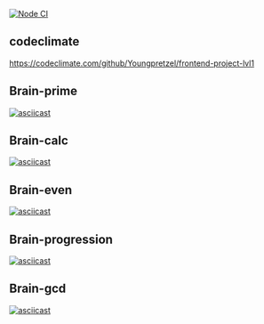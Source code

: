 [![Node CI](https://github.com/hexlet-boilerplates/nodejs-package/workflows/Node%20CI/badge.svg)](https://github.com/Youngpretzel/frontend-project-lvl1/actions)

## codeclimate

https://codeclimate.com/github/Youngpretzel/frontend-project-lvl1

## Brain-prime

[![asciicast](https://asciinema.org/a/9INVQMVpy2h1xnYxC5VGN7L8N.svg)](https://asciinema.org/a/9INVQMVpy2h1xnYxC5VGN7L8N)

## Brain-calc

[![asciicast](https://asciinema.org/a/oHIKvl5uzbumyepk8yKnJFlPS.svg)](https://asciinema.org/a/oHIKvl5uzbumyepk8yKnJFlPS)

## Brain-even

[![asciicast](https://asciinema.org/a/QB77Bx0ecNTShsX1VB7TyxxHl.svg)](https://asciinema.org/a/QB77Bx0ecNTShsX1VB7TyxxHl)

## Brain-progression

[![asciicast](https://asciinema.org/a/8ivM3QAhl3SXIFKn0wrqLO8Qq.svg)](https://asciinema.org/a/8ivM3QAhl3SXIFKn0wrqLO8Qq)

## Brain-gcd

[![asciicast](https://asciinema.org/a/ojQwH0opHlnvygcSsYRfzMN8G.svg)](https://asciinema.org/a/ojQwH0opHlnvygcSsYRfzMN8G)
